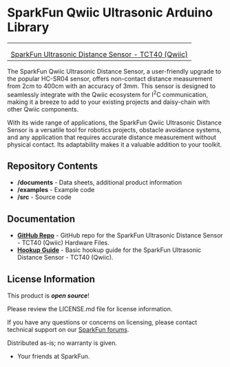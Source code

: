 SparkFun Qwiic Ultrasonic Arduino Library
========================================

<table class="table table-hover table-striped table-bordered">
    <tr>
        <th class="text-center"> 
        </th>
    </tr>
    <tr align="center">
        <td><a href="https://www.sparkfun.com/products/24805"><img src="https://cdn.sparkfun.com/assets/parts/2/5/0/9/7/SEN-24805-Ultrasonic-Distance-Sensor-Feature.jpg" alt=""></a></td>
    </tr>
    <tr align="center">
        <td><a href="https://www.sparkfun.com/products/24805">SparkFun Ultrasonic Distance Sensor - TCT40 (Qwiic)</a></td>
    </tr>
</table>

The SparkFun Qwiic Ultrasonic Distance Sensor, a user-friendly upgrade to the popular HC-SR04 sensor, offers non-contact distance measurement from 2cm to 400cm with an accuracy of 3mm. This sensor is designed to seamlessly integrate with the Qwiic ecosystem for I<sup>2</sup>C communication, making it a breeze to add to your existing projects and daisy-chain with other Qwiic components.

With its wide range of applications, the SparkFun Qwiic Ultrasonic Distance Sensor is a versatile tool for robotics projects, obstacle avoidance systems, and any application that requires accurate distance measurement without physical contact. Its adaptability makes it a valuable addition to your toolkit.

Repository Contents
-------------------

* **/documents** - Data sheets, additional product information
* **/examples** - Example code 
* **/src** - Source code

Documentation
--------------
* **[GitHub Repo](https://github.com/sparkfun/SparkFun_Ultrasonic_Distance_Sensor-Qwiic/tree/v11_Firmware_v01)** - GitHub repo for the SparkFun Ultrasonic Distance Sensor - TCT40 (Qwiic) Hardware Files. 
* **[Hookup Guide](https://docs.sparkfun.com/SparkFun_Ultrasonic_Distance_Sensor-Qwiic/)** - Basic hookup guide for the SparkFun Ultrasonic Distance Sensor - TCT40 (Qwiic). 

License Information
-------------------

This product is _**open source**_! 

Please review the LICENSE.md file for license information. 

If you have any questions or concerns on licensing, please contact technical support on our [SparkFun forums](https://forum.sparkfun.com/viewforum.php?f=152).

Distributed as-is; no warranty is given.

- Your friends at SparkFun.

_<COLLABORATION CREDIT>_
